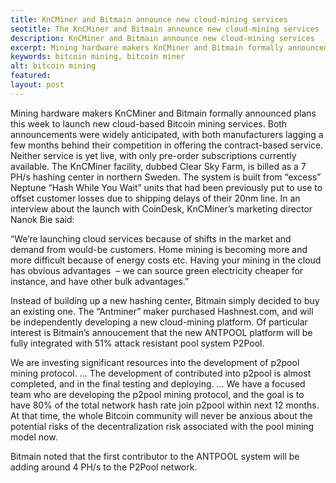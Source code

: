 ```yaml
---
title: KnCMiner and Bitmain announce new cloud-mining services
seotitle: The KnCMiner and Bitmain announce new cloud-mining services
description: KnCMiner and Bitmain announce new cloud-mining services
excerpt: Mining hardware makers KnCMiner and Bitmain formally announced plans this week
keywords: bitcoin mining, bitcoin miner
alt: bitcoin mining
featured: 
layout: post
---
```


Mining hardware makers KnCMiner and Bitmain formally announced plans this week to launch new cloud-based Bitcoin mining services. Both announcements were widely anticipated, with both manufacturers lagging a few months behind their competition in offering the contract-based service. Neither service is yet live, with only pre-order subscriptions currently available.
The KnCMiner facility, dubbed Clear Sky Farm, is billed as a 7 PH/s hashing center in northern Sweden. The system is built from “excess” Neptune “Hash While You Wait” units that had been previously put to use to offset customer losses due to shipping delays of their 20nm line.
In an interview about the launch with CoinDesk, KnCMiner’s marketing director Nanok Bie said:

“We’re launching cloud services because of shifts in the market and demand from would-be customers. Home mining is becoming more and more difficult because of energy costs etc. Having your mining in the cloud has obvious advantages  – we can source green electricity cheaper for instance, and have other bulk advantages.”

Instead of building up a new hashing center, Bitmain simply decided to buy an existing one. The “Antminer” maker purchased Hashnest.com, and will be independently developing a new cloud-mining platform. Of particular interest is Bitmain’s annoucement that the new ANTPOOL platform will be fully integrated with 51% attack resistant pool system P2Pool.

We are investing significant resources into the development of p2pool mining protocol. … The development of contributed into p2pool is almost completed, and in the final testing and deploying. … We have a focused team who are developing the p2pool mining protocol, and the goal is to have 80% of the total network hash rate join p2pool within next 12 months. At that time, the whole Bitcoin community will never be anxious about the potential risks of the decentralization risk associated with the pool mining model now.

Bitmain noted that the first contributor to the ANTPOOL system will be adding around 4 PH/s to the P2Pool network.

